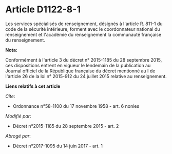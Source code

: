 # Article D1122-8-1

Les services spécialisés de renseignement, désignés à l'article R. 811-1 du code de la sécurité intérieure, forment avec le
coordonnateur national du renseignement et l'académie du renseignement la communauté française du renseignement.

**Nota:**

Conformément à l'article 3 du décret n° 2015-1185 du 28 septembre 2015, ces dispositions entrent en vigueur le lendemain de
la publication au Journal officiel de la République française du décret mentionné au I de l'article 26 de la loi n° 2015-912
du 24 juillet 2015 relative au renseignement.

**Liens relatifs à cet article**

_Cite_:

  - Ordonnance n°58-1100 du 17 novembre 1958 - art. 6 nonies

_Modifié par_:

  - Décret n°2015-1185 du 28 septembre 2015 - art. 2

_Abrogé par_:

  - Décret n°2017-1095 du 14 juin 2017 - art. 1
